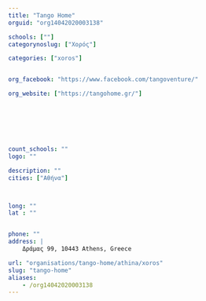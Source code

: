 ```yaml
---
title: "Tango Home"
orguid: "org14042020003138"

schools: [""]
categorynoslug: ["Χορός"]

categories: ["xoros"]


org_facebook: "https://www.facebook.com/tangoventure/"

org_website: ["https://tangohome.gr/"]







count_schools: ""
logo: ""

description: ""
cities: ["Αθήνα"]



long: ""
lat : ""


phone: ""
address: |
    Δράμας 99, 10443 Athens, Greece

url: "organisations/tango-home/athina/xoros"
slug: "tango-home"
aliases:
    - /org14042020003138
---
```



